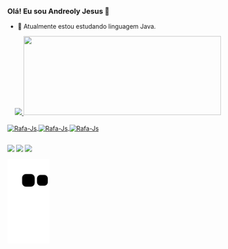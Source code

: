 ### Olá! Eu sou Andreoly Jesus 👋 
- 🌱 Atualmente estou estudando linguagem Java.
<div align="center">
  <a href="https://github.com/andreolyjesus">
  <img height="180em" src="https://github-readme-stats.vercel.app/api?username=andreolyjesus&show_icons=true&theme=chartreuse-dark&include_all_commits=true&count_private=true"/>
  <img height="180em" width="450" src="https://github-readme-stats.vercel.app/api/top-langs/?username=andreolyjesus&layout=compact&langs_count=7&theme=chartreuse-dark"/>
</div>
  
  <div style="display: inline_block"><br>
  <img align="center" alt="Rafa-Js" height="60" width="60" src="https://cdn.jsdelivr.net/gh/devicons/devicon/icons/java/java-original-wordmark.svg" />
  <img align="center" alt="Rafa-Js" height="50" width="50" src="https://cdn.jsdelivr.net/gh/devicons/devicon/icons/git/git-original.svg" />
  <img align="center" alt="Rafa-Js" height="50" width="50" src="https://cdn.jsdelivr.net/gh/devicons/devicon/icons/github/github-original.svg" />
</div>
  
  ##
  
<div> 
 <a href="https://discord.gg/Andreoly#5513" target="_blank"><img src="https://img.shields.io/badge/Discord-7289DA?style=for-the-badge&logo=discord&logoColor=white" target="_blank"></a> 
  <a href = "mailto:andreoly.godinho@gmail.com"><img src="https://img.shields.io/badge/-Gmail-%23333?style=for-the-badge&logo=gmail&logoColor=white" target="_blank"></a>
  <a href="https://www.linkedin.com/in/andreoly-godinho-615571191" target="_blank"><img src="https://img.shields.io/badge/-LinkedIn-%230077B5?style=for-the-badge&logo=linkedin&logoColor=white" target="_blank"></a> 
 
  ![Snake animation](https://github.com/rafaballerini/rafaballerini/blob/output/github-contribution-grid-snake.svg)
 
</div>

